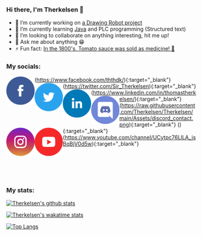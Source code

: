 ### Hi there, I'm Therkelsen 👋

- 🔭 I’m currently working on [a Drawing Robot project](https://github.com/Therkelsen/Drawing-Robot)
- 🌱 I’m currently learning [Java](https://github.com/Therkelsen/Java-Learning) and PLC programming (Structured text)
- 👯 I’m looking to collaborate on anything interesting, hit me up!
- 💬 Ask me about anything 😁
- ⚡ Fun fact: [In the 1800's, Tomato sauce was sold as medicine! 🍅](https://www.ripleys.com/weird-news/ketchup-was-once-used-as-medicine/)

### My socials:
[<img align="left" alt="Therkelsen | Facebook" width="75px" src="https://raw.githubusercontent.com/Therkelsen/Therkelsen/main/Assets/facebook.png" />][facebook](https://www.facebook.com/ththdk/){:target="_blank"}
[<img align="left" alt="Therkelsen | Twitter" width="75px" src="https://raw.githubusercontent.com/Therkelsen/Therkelsen/main/Assets/twitter.png" />][twitter](https://twitter.com/Sir_Therkelsen){:target="_blank"}
[<img align="left" alt="Therkelsen | LinkedIn" width="75px" src="https://raw.githubusercontent.com/Therkelsen/Therkelsen/main/Assets/linkedin.png" />][linkedin](https://www.linkedin.com/in/thomastherkelsen/){:target="_blank"}
[<img align="left" alt="Therkelsen | Discord" width="75px" src="https://raw.githubusercontent.com/Therkelsen/Therkelsen/main/Assets/discord.png" />][discord](https://raw.githubusercontent.com/Therkelsen/Therkelsen/main/Assets/discord_contact.png){:target="_blank"}
[<img align="left" alt="Therkelsen | Instagram" width="75px" src="https://raw.githubusercontent.com/Therkelsen/Therkelsen/main/Assets/instagram.png" />][instagram](){:target="_blank"}
[<img align="left" alt="Therkelsen | YouTube" width="75px" src="https://raw.githubusercontent.com/Therkelsen/Therkelsen/main/Assets/youtube.png" />][youtube](https://www.youtube.com/channel/UCytpc76LlLA_jsBqBjV0d5w){:target="_blank"}

<br />
<br />
<br />
<br />

### My stats:

[![Therkelsen's github stats](https://github-readme-stats.vercel.app/api?username=Therkelsen&count_private=true&show_icons=true&theme=dracula)](https://github.com/Therkelsen/github-readme-stats)

[![Therkelsen's wakatime stats](https://github-readme-stats.vercel.app/api/wakatime?username=Therkelsen&theme=dracula)](https://github.com/Therkelsen/github-readme-stats)

[![Top Langs](https://github-readme-stats.vercel.app/api/top-langs/?username=Therkelsen&langs_count=10&layout=compact&theme=dracula)](https://github.com/Therkelsen/github-readme-stats)

<br />

[facebook]: https://www.facebook.com/ththdk/{:target="_blank"}
[twitter]: https://twitter.com/Sir_Therkelsen
[youtube]: https://www.youtube.com/channel/UCytpc76LlLA_jsBqBjV0d5w
[discord]: https://raw.githubusercontent.com/Therkelsen/Therkelsen/main/Assets/discord_contact.png
[instagram]: https://www.instagram.com/thoamstherkelsen/
[linkedin]: https://www.linkedin.com/in/thomastherkelsen/